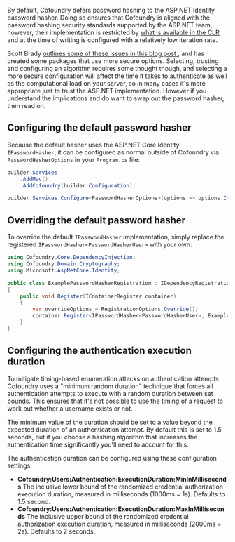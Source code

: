 By default, Cofoundry defers password hashing to the ASP.NET Identity password hasher. Doing so ensures that Cofoundry is aligned with the password hashing security standards supported by the ASP.NET team, however, their implementation is restricted by [what is available in the CLR](https://github.com/dotnet/aspnetcore/issues/37032#issuecomment-984030449) and at the time of writing is configured with a relatively low iteration rate.

Scott Brady [outlines some of these issues in this blog post ](https://www.scottbrady91.com/aspnet-identity/improving-the-aspnet-core-identity-password-hasher), and has created some packages that use more secure options. Selecting, trusting and configuring an algorithm requires some thought though, and selecting a more secure configuration will affect the time it takes to authenticate as well as the computational load on your server, so in many cases it's more appropriate just to trust the ASP.NET implementation. However if you understand the implications and do want to swap out the password hasher, then read on.

## Configuring the default password hasher

Because the default hasher uses the ASP.NET Core Identity `IPasswordHasher`, it can be configured as normal outside of Cofoundry via `PasswordHasherOptions` in your `Program.cs` file:

```csharp
builder.Services
    .AddMvc()
    .AddCofoundry(builder.Configuration);

builder.Services.Configure<PasswordHasherOptions>(options => options.IterationCount = 512000);
```

## Overriding the default password hasher

To override the default `IPasswordHasher` implementation, simply replace the registered `IPasswordHasher<PasswordHasherUser>` with your own:

```csharp
using Cofoundry.Core.DependencyInjection;
using Cofoundry.Domain.Cryptography;
using Microsoft.AspNetCore.Identity;

public class ExamplePasswordHasherRegistration : IDependencyRegistration
{
    public void Register(IContainerRegister container)
    {
        var overrideOptions = RegistrationOptions.Override();
        container.Register<IPasswordHasher<PasswordHasherUser>, ExamplePasswordHasher<PasswordHasherUser>>(overrideOptions);
    }
}
```

## Configuring the authentication execution duration

To mitigate timing-based enumeration attacks on authentication attempts Cofoundry uses a "minimum random duration" technique that forces all authentication attempts to execute with a random duration between set bounds. This ensures that it's not possible to use the timing of a request to work out whether a username exists or not.

The minimum value of the duration should be set to a value beyond the expected duration of an authentication attempt. By default this is set to 1.5 seconds, but if you choose a hashing algorithm that increases the authentication time significantly you'll need to account for this.

The authentication duration can be configured using these configuration settings:

- **Cofoundry:Users:Authentication:ExecutionDuration:MinInMilliseconds** The inclusive lower bound of the randomized credential authorization execution duration, measured in milliseconds (1000ms = 1s). Defaults to 1.5 second.
- **Cofoundry:Users:Authentication:ExecutionDuration:MaxInMilliseconds** The inclusive upper bound of the randomized credential authorization execution duration, measured in milliseconds (2000ms = 2s). Defaults to 2 seconds.

